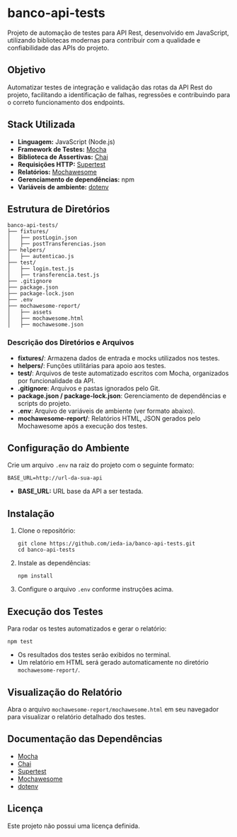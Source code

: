 # banco-api-tests

Projeto de automação de testes para API Rest, desenvolvido em JavaScript, utilizando bibliotecas modernas para contribuir com a qualidade e confiabilidade das APIs do projeto.

## Objetivo

Automatizar testes de integração e validação das rotas da API Rest do projeto, facilitando a identificação de falhas, regressões e contribuindo para o correto funcionamento dos endpoints.

## Stack Utilizada

- **Linguagem:** JavaScript (Node.js)
- **Framework de Testes:** [Mocha](https://mochajs.org/)
- **Biblioteca de Assertivas:** [Chai](https://www.chaijs.com/)
- **Requisições HTTP:** [Supertest](https://github.com/ladjs/supertest)
- **Relatórios:** [Mochawesome](https://github.com/adamgruber/mochawesome)
- **Gerenciamento de dependências:** npm
- **Variáveis de ambiente:** [dotenv](https://github.com/motdotla/dotenv)

## Estrutura de Diretórios

```
banco-api-tests/
├── fixtures/
│   ├── postLogin.json
│   ├── postTransferencias.json
├── helpers/
│   ├── autenticao.js
├── test/
│   ├── login.test.js
│   ├── transferencia.test.js
├── .gitignore
├── package.json
├── package-lock.json
├── .env
├── mochawesome-report/
│   ├── assets
│   ├── mochawesome.html
│   ├── mochawesome.json

```

### Descrição dos Diretórios e Arquivos

- **fixtures/**: Armazena dados de entrada e mocks utilizados nos testes.
- **helpers/**: Funções utilitárias para apoio aos testes.
- **test/**: Arquivos de teste automatizado escritos com Mocha, organizados por funcionalidade da API.
- **.gitignore**: Arquivos e pastas ignorados pelo Git.
- **package.json / package-lock.json**: Gerenciamento de dependências e scripts do projeto.
- **.env**: Arquivo de variáveis de ambiente (ver formato abaixo).
- **mochawesome-report/**: Relatórios HTML, JSON gerados pelo Mochawesome após a execução dos testes.

## Configuração do Ambiente

Crie um arquivo `.env` na raiz do projeto com o seguinte formato:

```
BASE_URL=http://url-da-sua-api
```
- **BASE_URL:** URL base da API a ser testada.

## Instalação

1. Clone o repositório:
   ```
   git clone https://github.com/ieda-ia/banco-api-tests.git
   cd banco-api-tests
   ```

2. Instale as dependências:
   ```
   npm install
   ```

3. Configure o arquivo `.env` conforme instruções acima.

## Execução dos Testes

Para rodar os testes automatizados e gerar o relatório:

```
npm test
```

- Os resultados dos testes serão exibidos no terminal.
- Um relatório em HTML será gerado automaticamente no diretório `mochawesome-report/`.

## Visualização do Relatório

Abra o arquivo `mochawesome-report/mochawesome.html` em seu navegador para visualizar o relatório detalhado dos testes.

## Documentação das Dependências

- [Mocha](https://mochajs.org/)
- [Chai](https://www.chaijs.com/)
- [Supertest](https://github.com/ladjs/supertest)
- [Mochawesome](https://github.com/adamgruber/mochawesome)
- [dotenv](https://github.com/motdotla/dotenv)


## Licença

Este projeto não possui uma licença definida.
